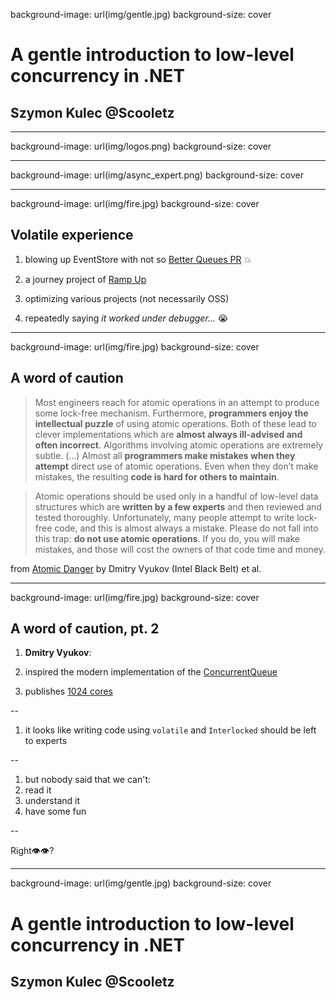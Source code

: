 ﻿background-image: url(img/gentle.jpg)
background-size: cover

# A gentle introduction to low-level concurrency in .NET

## Szymon Kulec @Scooletz

---

background-image: url(img/logos.png)
background-size: cover

---

background-image: url(img/async_expert.png)
background-size: cover

---

background-image: url(img/fire.jpg)
background-size: cover

## Volatile experience

1. blowing up EventStore with not so [Better Queues PR](https://github.com/EventStore/EventStore/pull/1043) 💥

1. a journey project of [Ramp Up](https://github.com/scooletz/rampup)

1. optimizing various projects (not necessarily OSS)

1. repeatedly saying _it worked under debugger..._ 😭

---

background-image: url(img/fire.jpg)
background-size: cover

## A word of caution

> Most engineers reach for atomic operations in an attempt to produce some lock-free mechanism. Furthermore, **programmers enjoy the intellectual puzzle** of using atomic operations. Both of these lead to clever implementations which are **almost always ill-advised and often incorrect**. Algorithms involving atomic operations are extremely subtle. (...) Almost all **programmers make mistakes when they attempt** direct use of atomic operations. Even when they don’t make mistakes, the resulting **code is hard for others to maintain**.

> Atomic operations should be used only in a handful of low-level data structures which are **written by a few experts** and then reviewed and tested thoroughly. Unfortunately, many people attempt to write lock-free code, and this is almost always a mistake. Please do not fall into this trap: **do not use atomic operations**. If you do, you will make mistakes, and those will cost the owners of that code time and money.

from [Atomic Danger](https://abseil.io/docs/cpp/atomic_danger) by Dmitry Vyukov (Intel Black Belt) et al.

---

background-image: url(img/fire.jpg)
background-size: cover

## A word of caution, pt. 2

1. **Dmitry Vyukov**:
  
  1. inspired the modern implementation of the [ConcurrentQueue](https://github.com/dotnet/runtime/blob/8f33fd5cac1133a187bb27602f940608b8080758/src/libraries/System.Private.CoreLib/src/System/Collections/Concurrent/ConcurrentQueueSegment.cs#L21)
  1. publishes [1024 cores](https://www.1024cores.net)

--

1. it looks like writing code using `volatile` and `Interlocked` should be left to experts

--

1. but nobody said that we can't:
  1. read it
  1. understand it
  1. have some fun

--

Right👁️👁️? 

---

background-image: url(img/gentle.jpg)
background-size: cover

# A gentle introduction to low-level concurrency in .NET

## Szymon Kulec @Scooletz